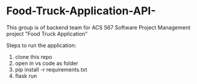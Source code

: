 # Food-Truck-Application-API-
This group is of backend team for ACS 567 Software Project Management project "Food Truck Application"

Steps to run the application:
1. clone this repo
2. open in vs code as folder
3. pip install -r requirements.txt
4. flask run

